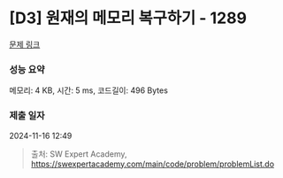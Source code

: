 # [D3] 원재의 메모리 복구하기 - 1289 

[문제 링크](https://swexpertacademy.com/main/code/problem/problemDetail.do?contestProbId=AV19AcoKI9sCFAZN) 

### 성능 요약

메모리: 4 KB, 시간: 5 ms, 코드길이: 496 Bytes

### 제출 일자

2024-11-16 12:49



> 출처: SW Expert Academy, https://swexpertacademy.com/main/code/problem/problemList.do